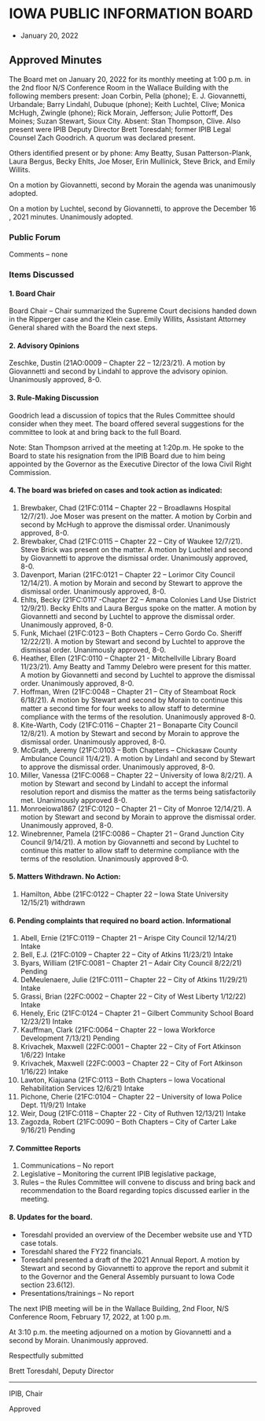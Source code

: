 # IOWA PUBLIC INFORMATION BOARD

- January 20, 2022

## Approved Minutes

The Board met on January 20, 2022 for its monthly meeting at 1:00 p.m. in the 2nd floor N/S Conference Room in the Wallace Building with the following members present: Joan Corbin, Pella (phone); E. J. Giovannetti, Urbandale; Barry Lindahl, Dubuque (phone); Keith Luchtel, Clive; Monica McHugh, Zwingle (phone); Rick Morain, Jefferson; Julie Pottorff, Des Moines; Suzan Stewart, Sioux City. Absent: Stan Thompson, Clive.  Also present were IPIB Deputy Director Brett Toresdahl; former IPIB Legal Counsel Zach Goodrich. A quorum was declared present.

Others identified present or by phone: Amy Beatty, Susan Patterson-Plank, Laura Bergus, Becky Ehlts, Joe Moser, Erin Mullinick, Steve Brick, and Emily Willits.                                                                                                                                                                                                                                                                                                                                                                                                                                        

On a motion by Giovannetti, second by Morain the agenda was unanimously adopted.

On a motion by Luchtel, second by Giovannetti, to approve the December 16 , 2021 minutes. Unanimously adopted.

### Public Forum

Comments – none

### Items Discussed

#### 1. Board Chair 

Board Chair – Chair summarized the Supreme Court decisions handed down in the Ripperger case and the Klein case.  Emily Willits, Assistant Attorney General shared with the Board the next steps.
 
 
 
#### 2. Advisory Opinions

Zeschke, Dustin (21AO:0009 – Chapter 22 – 12/23/21).   A motion by Giovannetti and second by Lindahl to approve the advisory opinion.  Unanimously approved, 8-0. 
 
#### 3. Rule-Making Discussion

Goodrich lead a discussion of topics that the Rules Committee should consider when they meet.  The board offered several suggestions for the committee to look at and bring back to the full Board.
 
Note: Stan Thompson arrived at the meeting at 1:20p.m. He spoke to the Board to state his resignation from the IPIB Board due to him being appointed by the Governor as the Executive Director of the Iowa Civil Right Commission.

#### 4. The board was briefed on cases and took action as indicated: 

1. Brewbaker, Chad (21FC:0114 – Chapter 22 – Broadlawns Hospital 12/7/21). Joe Moser was present on the matter. A motion by Corbin and second by McHugh to approve the dismissal order.  Unanimously approved, 8-0.
2. Brewbaker, Chad (21FC:0115 – Chapter 22 – City of Waukee 12/7/21). Steve Brick was present on the matter. A motion by Luchtel and second by Giovannetti to approve the dismissal order.  Unanimously approved, 8-0.
3. Davenport, Marian (21FC:0121 – Chapter 22 – Lorimor City Council 12/14/21). A motion by Morain and second by Stewart to approve the dismissal order.  Unanimously approved, 8-0.
4. Ehlts, Becky (21FC:0117 -Chapter 22 – Amana Colonies Land Use District 12/9/21). Becky Ehlts and Laura Bergus spoke on the matter. A motion by Giovannetti and second by Luchtel to approve the dismissal order.  Unanimously approved, 8-0.
5. Funk, Michael (21FC:0123 – Both Chapters – Cerro Gordo Co. Sheriff 12/22/21).  A motion by Stewart and second by Luchtel to approve the dismissal order.  Unanimously approved, 8-0.
6. Heather, Ellen (21FC:0110 – Chapter 21 - Mitchellville Library Board 11/23/21). Amy Beatty and Tammy Delebro were present for this matter. A motion by Giovannetti and second by Luchtel to approve the dismissal order.  Unanimously approved, 8-0.
7. Hoffman, Wren (21FC:0048 – Chapter 21 – City of Steamboat Rock 6/18/21).  A motion by Stewart and second by Morain to continue this matter a second time for four weeks to allow staff to determine compliance with the terms of the resolution. Unanimously approved 8-0.
8. Kite-Warth, Cody (21FC:0116 – Chapter 21 – Bonaparte City Council 12/8/21).  A motion by Stewart and second by Morain to approve the dismissal order.  Unanimously approved, 8-0.
9. McGrath, Jeremy (21FC:0103 – Both Chapters – Chickasaw County Ambulance Council 11/4/21).  A motion by Lindahl and second by Stewart to approve the dismissal order.  Unanimously approved, 8-0.
10. Miller, Vanessa (21FC:0068 – Chapter 22 – University of Iowa 8/2/21). A motion by Stewart and second by Lindahl to accept the informal resolution report and dismiss the matter as the terms being satisfactorily met. Unanimously approved 8-0.
11. Monroeiowa1867 (21FC:0120 – Chapter 21 – City of Monroe 12/14/21).  A motion by Stewart and second by Morain to approve the dismissal order.  Unanimously approved, 8-0.
12. Winebrenner, Pamela (21FC:0086 – Chapter 21 – Grand Junction City Council 9/14/21). A motion by Giovannetti and second by Luchtel to continue this matter to allow staff to determine compliance with the terms of the resolution. Unanimously approved 8-0.

#### 5. Matters Withdrawn. No Action:

1. Hamilton, Abbe (21FC:0122 – Chapter 22 – Iowa State University 12/15/21) withdrawn

#### 6. Pending complaints that required no board action.  Informational

1. Abell, Ernie (21FC:0119 – Chapter 21 – Arispe City Council 12/14/21) Intake
2. Bell, E.J. (21FC:0109 – Chapter 22 – City of Atkins 11/23/21) Intake
3. Byars, William (21FC:0081 – Chapter 21 – Adair City Council 8/22/21) Pending
4. DeMeulenaere, Julie (21FC:0111 – Chapter 22 – City of Atkins 11/29/21) Intake
5. Grassi, Brian (22FC:0002 – Chapter 22 – City of West Liberty 1/12/22) Intake
6. Henely, Eric (21FC:0124 – Chapter 21 – Gilbert Community School Board 12/23/21) Intake
7. Kauffman, Clark (21FC:0064 – Chapter 22 – Iowa Workforce Development 7/13/21) Pending
8. Krivachek, Maxwell (22FC:0001 – Chapter 22 – City of Fort Atkinson 1/6/22) Intake
9. Krivachek, Maxwell (22FC:0003 – Chapter 22 – City of Fort Atkinson 1/16/22) Intake
10. Lawton, Kiajuana (21FC:0113 – Both Chapters – Iowa Vocational Rehabilitation Services 12/6/21) Intake
11. Pichone, Cherie (21FC:0104 – Chapter 22 – University of Iowa Police Dept. 11/9/21) Intake
12. Weir, Doug (21FC:0118 – Chapter 22 - City of Ruthven 12/13/21) Intake
13. Zagozda, Robert (21FC:0090 – Both Chapters – City of Carter Lake 9/16/21) Pending

#### 7. Committee Reports

1. Communications – No report
2. Legislative – Monitoring the current IPIB legislative package,
3. Rules – the Rules Committee will convene to discuss and bring back and recommendation to the Board regarding topics discussed earlier in the meeting.

#### 8. Updates for the board.

- Toresdahl provided an overview of the December website use and YTD case totals.
- Toresdahl shared the FY22 financials.
- Toresdahl presented a draft of the 2021 Annual Report. A motion by Stewart and second by Giovannetti to approve the report and submit it to the Governor and the General Assembly pursuant to Iowa Code section 23.6(12).
- Presentations/trainings – No report                       


The next IPIB meeting will be in the Wallace Building, 2nd Floor, N/S Conference Room, February 17, 2022, at 1:00 p.m.  

At 3:10 p.m. the meeting adjourned on a motion by Giovannetti and a second by Morain.  Unanimously approved.                                                                                       

Respectfully submitted

Brett Toresdahl, Deputy Director 

__________________________

IPIB, Chair

Approved
